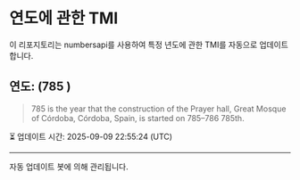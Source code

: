 
# 연도에 관한 TMI

이 리포지토리는 numbersapi를 사용하여 특정 년도에 관한 TMI를 자동으로 업데이트합니다.

## 연도: (785 )
> 785 is the year that the construction of the Prayer hall, Great Mosque of Córdoba, Córdoba, Spain, is started on 785–786 785th.

⏳ 업데이트 시간: 2025-09-09 22:55:24 (UTC)

---
자동 업데이트 봇에 의해 관리됩니다.
